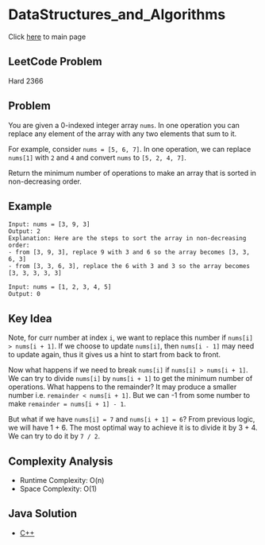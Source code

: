 # DataStructures_and_Algorithms
Click [here](../../README.md) to main page

## LeetCode Problem
Hard 2366

## Problem
You are given a 0-indexed integer array `nums`. In one operation you can replace any element of the array with any two elements that sum to it.

For example, consider `nums = [5, 6, 7]`. In one operation, we can replace `nums[1]` with `2` and `4` and convert `nums` to `[5, 2, 4, 7]`.

Return the minimum number of operations to make an array that is sorted in non-decreasing order.

## Example
```
Input: nums = [3, 9, 3]
Output: 2
Explanation: Here are the steps to sort the array in non-decreasing order: 
- from [3, 9, 3], replace 9 with 3 and 6 so the array becomes [3, 3, 6, 3]
- from [3, 3, 6, 3], replace the 6 with 3 and 3 so the array becomes [3, 3, 3, 3, 3]

Input: nums = [1, 2, 3, 4, 5]
Output: 0
```

## Key Idea
Note, for curr number at index `i`, we want to replace this number if `nums[i] > nums[i + 1]`. If we choose to update `nums[i]`, then `nums[i - 1]` may need to update again, thus it gives us a hint to start from back to front.

Now what happens if we need to break `nums[i]` if `nums[i] > nums[i + 1]`. We can try to divide `nums[i]` by `nums[i + 1]` to get the minimum number of operations. What happens to the remainder? It may produce a smaller number i.e. `remainder < nums[i + 1]`. But we can -1 from some number to make `remainder = nums[i + 1] - 1`.

But what if we have `nums[i] = 7` and `nums[i + 1] = 6`? From previous logic, we will have 1 + 6. The most optimal way to achieve it is to divide it by 3 + 4. We can try to do it by `7 / 2`.

## Complexity Analysis
- Runtime Complexity: O(n)
- Space Complexity: O(1)

## Java Solution
- [C++](./solution.cpp)